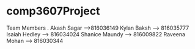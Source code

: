 # comp3607Project


Team Members
.
Akash Sagar -->816036149
Kylan Baksh --> 816035777
Isaiah Hedley --> 816034024
Shanice Maundy --> 816009822
Raveena Mohan --> 816030344


